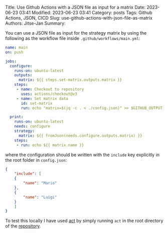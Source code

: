 Title: Use Github Actions with a JSON file as input for a matrix
Date: 2023-06-23 03:41
Modified: 2023-06-23 03:41
Category: posts
Tags: Github Actions, JSON, CICD
Slug: use-github-actions-with-json-file-as-matrix
Authors: Jitse-Jan
Summary: 

You can use a JSON file as input for the strategy matrix by using the following as the workflow file inside `.github/workflows/main.yml`:

```yaml
name: main
on: push

jobs:
  configure:
    runs-on: ubuntu-latest
    outputs:
      matrix: ${{ steps.set-matrix.outputs.matrix }}
    steps:
     - name: Checkout to repository
       uses: actions/checkout@v3
     - name: Set matrix data
       id: set-matrix
       run: echo "matrix=$(jq -c . < ./config.json)" >> $GITHUB_OUTPUT

  print:
    runs-on: ubuntu-latest
    needs: configure
    strategy:
      matrix: ${{ fromJson(needs.configure.outputs.matrix) }}
    steps:
     - run: echo ${{ matrix.name }}
```

where the configuration should be written with the `include` key explicitly in the root folder in `config.json`:

```json
{
    "include": [
    {
        "name": "Mario"
    },
    {
        "name": "Luigi"
    }
    ]
}
```

To test this locally I have used [act](https://github.com/nektos/act) by simply running `act` in the root directory of the [repository](https://github.com/jitsejan/local-github-actions).